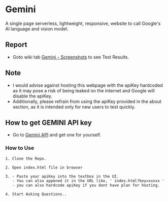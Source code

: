 # Gemini
A single page serverless, lightweight, responsive, website to call Google's AI language and vision model.

## Report
- Goto wiki tab [Gemini - Screenshots](https://github.com/ab007shetty/Gemini/files/14318860/Gemini.-.Report.pdf)  to see Test Results.

## Note
- I would advise against hosting this webpage with the apiKey hardcoded as it may pose a risk of being leaked on the internet and Google will disable the apiKey.
- Additionally, please refrain from using the apiKey provided in the about section, as it is intended only for new users to test quickly.

## How to get GEMINI API key
- Go to [Gemini API](https://aistudio.google.com/app/apikey) and get one for yourself. 

### How to Use

```
1. Clone the Repo.
```

```
2. Open index.html file in browser
```

```
3. - Paste your apiKey into the textbox in the UI.
   - You can also appened it in the URL like, ' index.html?key=xxxxx '
   - you can also hardcode apiKey if you dont have plan for hosting.
``` 

```
4. Start Asking Questions..
```
